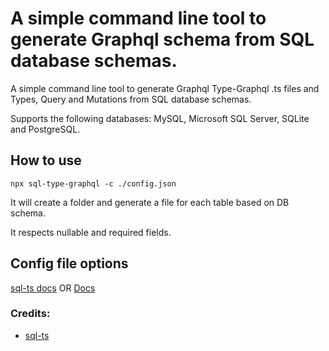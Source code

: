 # A simple command line tool to generate Graphql schema from SQL database schemas.

A simple command line tool to generate Graphql Type-Graphql .ts files and Types, Query and Mutations from SQL database schemas.

Supports the following databases: MySQL, Microsoft SQL Server, SQLite and PostgreSQL.

## How to use

`npx sql-type-graphql -c ./config.json`

It will create a folder and generate a file for each table based on DB schema.

It respects nullable and required fields.

## Config file options

[sql-ts docs](https://github.com/rmp135/sql-ts#config)
OR
[Docs](https://saostad.github.io/sql-type-graphql/interfaces/config.html)

### Credits:

- [sql-ts](https://github.com/rmp135/sql-ts)

